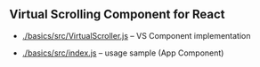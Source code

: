 ## Virtual Scrolling Component for React

 - [./basics/src/VirtualScroller.js](https://github.com/dhilt/react-virtual-scrolling/blob/basics/basics/src/VirtualScroller.js) – VS Component implementation

 - [./basics/src/index.js](https://github.com/dhilt/react-virtual-scrolling/blob/basics/basics/src/index.js) – usage sample (App Component)
